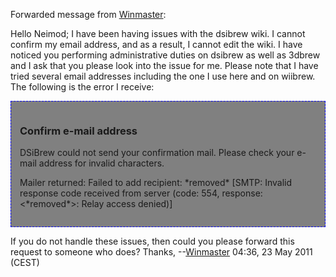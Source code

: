 Forwarded message from [Winmaster](User:Winmaster "wikilink"):

Hello Neimod; I have been having issues with the dsibrew wiki. I cannot
confirm my email address, and as a result, I cannot edit the wiki. I
have noticed you performing administrative duties on dsibrew as well as
3dbrew and I ask that you please look into the issue for me. Please note
that I have tried several email addresses including the one I use here
and on wiibrew. The following is the error I receive:

<div style="border: 1pt dashed blue; background : grey; padding: 1em 1em;">

### Confirm e-mail address

DSiBrew could not send your confirmation mail. Please check your e-mail
address for invalid characters.

Mailer returned: Failed to add recipient: \*removed\* \[SMTP: Invalid
response code received from server (code: 554, response:
\<\*removed\*\>: Relay access denied)\]

</div>

If you do not handle these issues, then could you please forward this
request to someone who does? Thanks,
--[Winmaster](User:Winmaster "wikilink") 04:36, 23 May 2011 (CEST)